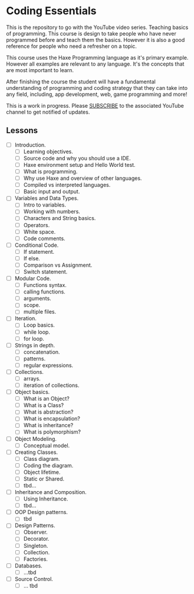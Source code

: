 # Coding Essentials
This is the repository to go with the YouTube video series. Teaching basics of programming. This course is design to take people who have never programmed before and teach them the basics. However it is also a good reference for people who need a refresher on a topic.

This course uses the Haxe Programming language as it's primary example. However all examples are relevant to any language. It's the concepts that are most important to learn. 


After finishing the course the student will have a fundamental understanding of programming and coding strategy that they can take into any field, including, app development, web, game programming and more!

This is a work in progress. Please [SUBSCRIBE](https://www.youtube.com/channel/UCqWgyiyaIpMO2yKyUNbk6NQ?sub_confirmation=1) to the associated YouTube channel to get notified of updates. 
## Lessons
* [ ] Introduction.
    * [ ] Learning objectives.
    * [ ] Source code and why you should use a IDE.
    * [ ] Haxe environment setup and Hello World test.
    * [ ] What is programming.
    * [ ] Why use Haxe and overview of other languages.
    * [ ] Compiled vs interpreted languages.
    * [ ] Basic input and output.
* [ ] Variables and Data Types.
    * [ ] Intro to variables.
    * [ ] Working with numbers.
    * [ ] Characters and String basics.
    * [ ] Operators.
    * [ ] White space.
    * [ ] Code comments.
* [ ] Conditional Code.
    * [ ] If statement.
    * [ ] If else.
    * [ ] Comparison vs Assignment.
    * [ ] Switch statement.
* [ ] Modular Code.
    * [ ] Functions syntax.
    * [ ] calling functions.
    * [ ] arguments.
    * [ ] scope.
    * [ ] multiple files.
* [ ] Iteration.
    * [ ] Loop basics.
    * [ ] while loop.
    * [ ] for loop.
* [ ] Strings in depth.
    * [ ] concatenation.
    * [ ] patterns.
    * [ ] regular expressions.
* [ ] Collections.
    * [ ] arrays.
    * [ ] iteration of collections.
* [ ] Object basics.
    * [ ] What is an Object?
    * [ ] What is a Class?
    * [ ] What is abstraction?
    * [ ] What is encapsulation?
    * [ ] What is inheritance?
    * [ ] What is polymorphism?
* [ ] Object Modeling.
    * [ ] Conceptual model.
* [ ] Creating Classes.
    * [ ] Class diagram.
    * [ ] Coding the diagram.
    * [ ] Object lifetime.
    * [ ] Static or Shared.
    * [ ] tbd...
* [ ] Inheritance and Composition.
    * [ ] Using Inheritance.
    * [ ] tbd...
* [ ] OOP Design patterns.
    * [ ] tbd
* [ ] Design Patterns.
    * [ ] Observer.
    * [ ] Decorator.
    * [ ] Singleton.
    * [ ] Collection.
    * [ ] Factories.
* [ ] Databases.
    * [ ] ...tbd
* [ ] Source Control.
    * [ ] ... tbd
